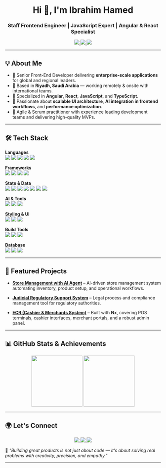 <!-- HEADER -->
<h1 align="center">Hi 👋, I'm Ibrahim Hamed</h1>
<h3 align="center">Staff Frontend Engineer | JavaScript Expert | Angular & React Specialist</h3>

<p align="center">
  <a href="https://www.linkedin.com/in/ibrahimhamed/">
    <img src="https://img.shields.io/badge/LinkedIn-Profile-informational?style=flat&logo=linkedin&logoColor=white&color=0D76A8" />
  </a>
  <a href="mailto:ibrahimhamed2016@hotmail.com">
    <img src="https://img.shields.io/badge/Outlook-Email-informational?style=flat&logo=hotmail&logoColor=white&color=0D76A8" />
  </a>
  <a href="https://ibrahim-hamed.netlify.app/">
    <img src="https://img.shields.io/badge/Website-Portofolio-Information?style=flat&logo=About.me&logoColor=white" />
  </a>
</p>

---

## 💡 About Me

- 💼 Senior Front-End Developer delivering **enterprise-scale applications** for global and regional leaders.
- 📍 Based in **Riyadh, Saudi Arabia** — working remotely & onsite with international teams.
- 🎯 Specialized in **Angular**, **React**, **JavaScript**, and **TypeScript**.
- 🚀 Passionate about **scalable UI architecture**, **AI integration in frontend workflows**, and **performance optimization**.
- 🤝 Agile & Scrum practitioner with experience leading development teams and delivering high-quality MVPs.

---

## 🛠 Tech Stack

<p align="center">
  
  <!-- Core Languages -->
  <b>Languages</b><br>
  <img src="https://img.shields.io/badge/JavaScript-F7DF1E?style=for-the-badge&logo=javascript&logoColor=black" />
  <img src="https://img.shields.io/badge/TypeScript-007ACC?style=for-the-badge&logo=typescript&logoColor=white" />
  <img src="https://img.shields.io/badge/HTML5-E34F26?style=for-the-badge&logo=html5&logoColor=white" />
  <img src="https://img.shields.io/badge/CSS3-1572B6?style=for-the-badge&logo=css3&logoColor=white" />
  <img src="https://img.shields.io/badge/Sass-CC6699?style=for-the-badge&logo=sass&logoColor=white" />
  <br>

  <!-- Frameworks -->
  <b>Frameworks</b><br>
  <img src="https://img.shields.io/badge/Angular-DD0031?style=for-the-badge&logo=angular&logoColor=white" />
  <img src="https://img.shields.io/badge/React-20232A?style=for-the-badge&logo=react&logoColor=61DAFB" />
  <img src="https://img.shields.io/badge/NestJS-E0234E?style=for-the-badge&logo=nestjs&logoColor=white" />
  <img src="https://img.shields.io/badge/Express.js-000000?style=for-the-badge&logo=express&logoColor=white" />
  <br>

  <!-- State & Data -->
  <b>State & Data</b><br>
  <img src="https://img.shields.io/badge/React_Query-FF4154?style=for-the-badge&logo=reactquery&logoColor=white" />
  <img src="https://img.shields.io/badge/Axios-5A29E4?style=for-the-badge&logo=axios&logoColor=white" />
  <img src="https://img.shields.io/badge/Redux-764ABC?style=for-the-badge&logo=redux&logoColor=white" />
  <img src="https://img.shields.io/badge/Zustand-3489db?style=for-the-badge&logo=redux&logoColor=white" />
  <img src="https://img.shields.io/badge/GraphQL-E10098?style=for-the-badge&logo=graphql&logoColor=white" />
  <img src="https://img.shields.io/badge/RxJS-B7178C?style=for-the-badge&logo=angular&logoColor=white" />
  <img src="https://img.shields.io/badge/Signals-DD0031?style=for-the-badge&logo=angular&logoColor=white" />
  <br>

  <!-- AI & Tools -->
  <b>AI & Tools</b><br>
  <img src="https://img.shields.io/badge/LangChain.js-121D33?style=for-the-badge&logo=chainlink&logoColor=white" />
  <img src="https://img.shields.io/badge/Ollama-000000?style=for-the-badge&logo=ollama&logoColor=white" />
  <img src="https://img.shields.io/badge/Cursor_AI-5C2D91?style=for-the-badge&logo=visualstudiocode&logoColor=white" />
  <br>

  <!-- Styling & UI -->
  <b>Styling & UI</b><br>
  <img src="https://img.shields.io/badge/Tailwind_CSS-38B2AC?style=for-the-badge&logo=tailwind-css&logoColor=white" />
  <img src="https://img.shields.io/badge/Bootstrap-563D7C?style=for-the-badge&logo=bootstrap&logoColor=white" />
  <img src="https://img.shields.io/badge/Ant_Design-0170FE?style=for-the-badge&logo=antdesign&logoColor=white" />
  <br>

  <!-- Build Tools -->
  <b>Build Tools</b><br>
  <img src="https://img.shields.io/badge/Nx-143055?style=for-the-badge&logo=nx&logoColor=white" />
  <img src="https://img.shields.io/badge/Vite-646CFF?style=for-the-badge&logo=vite&logoColor=white" />
  <img src="https://img.shields.io/badge/Webpack-8DD6F9?style=for-the-badge&logo=webpack&logoColor=black" />
  <br>

  <!-- Database -->
  <b>Database</b><br>
   <img src="https://img.shields.io/badge/PostgreSQL-4169E1?style=for-the-badge&logo=postgresql&logoColor=white" />
   <img src="https://img.shields.io/badge/SQL_Server-CC2927?style=for-the-badge&logo=microsoftsqlserver&logoColor=white" />
   <img src="https://img.shields.io/badge/MongoDB-47A248?style=for-the-badge&logo=mongodb&logoColor=white" />

</p>

---

## 📌 Featured Projects

- **[Store Management with AI Agent](https://github.com/yourusername/store-management-ai)** – AI-driven store management system automating inventory, product setup, and operational workflows.

- **[Judicial Regulatory Support System](https://github.com/yourusername/judicial-regulatory-support)** – Legal process and compliance management tool for regulatory authorities.

- **[ECR (Cashier & Merchants System)](https://github.com/yourusername/ecr-pos-system)** – Built with **Nx**, covering POS terminals, cashier interfaces, merchant portals, and a robust admin panel.

---

## 📊 GitHub Stats & Achievements

<div align="center">

<!-- GitHub Stats -->
<img src="https://github-readme-stats.vercel.app/api?username=ibrahimhamed20&show_icons=true&theme=tokyonight&hide_border=true&count_private=true" height="165" />

<!-- Top Languages -->
<img src="https://github-readme-stats.vercel.app/api/top-langs/?username=ibrahimhamed20&layout=compact&theme=tokyonight&hide_border=true" height="165" />

</div>


---

## 🌍 Let's Connect

<p align="center">
  <a href="https://www.linkedin.com/in/ibrahimhamed/">
    <img src="https://img.shields.io/badge/LinkedIn-Profile-informational?style=flat&logo=linkedin&logoColor=white&color=0D76A8" />
  </a>
  <a href="mailto:ibrahimhamed.dev@gmail.com">
    <img src="https://img.shields.io/badge/Outlook-Email-informational?style=flat&logo=hotmail&logoColor=white&color=0D76A8" />
  </a>
  <a href="https://ibrahim-hamed.netlify.app/">
    <img src="https://img.shields.io/badge/Website-Portofolio-Information?style=flat&logo=About.me&logoColor=white" />
  </a>
</p>

<!-- FEATURED QUOTE -->
💬 *"Building great products is not just about code — it's about solving real problems with creativity, precision, and empathy."*  

---
